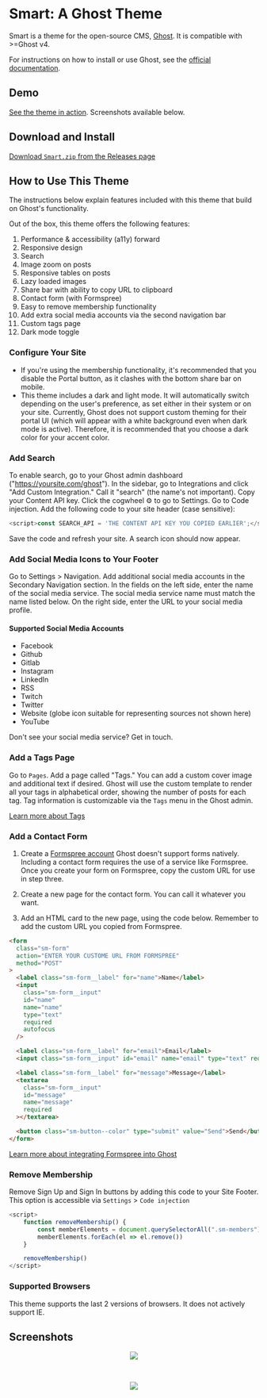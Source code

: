 # Smart: A Ghost Theme

Smart is a theme for the open-source CMS, [Ghost](https://ghost.org/). It is compatible with >=Ghost v4.

For instructions on how to install or use Ghost, see the [official documentation](https://ghost.org/help/).

## Demo

[See the theme in action](https://demo.ryanfeigenbaum.com). Screenshots available below.

## Download and Install

[Download `Smart.zip` from the Releases page](https://github.com/royalfig/smart/releases)

## How to Use This Theme

The instructions below explain features included with this theme that build on Ghost's functionality.

Out of the box, this theme offers the following features:

1. Performance & accessibility (a11y) forward
2. Responsive design
3. Search
4. Image zoom on posts
5. Responsive tables on posts
6. Lazy loaded images
7. Share bar with ability to copy URL to clipboard
8. Contact form (with Formspree)
9. Easy to remove membership functionality
10. Add extra social media accounts via the second navigation bar
11. Custom tags page
12. Dark mode toggle

### Configure Your Site

- If you're using the membership functionality, it's recommended that you disable the Portal button, as it clashes with the bottom share bar on mobile.
- This theme includes a dark and light mode. It will automatically switch depending on the user's preference, as set either in their system or on your site. Currently, Ghost does not support custom theming for their portal UI (which will appear with a white background even when dark mode is active). Therefore, it is recommended that you choose a dark color for your accent color.

### Add Search

To enable search, go to your Ghost admin dashboard ("https://yoursite.com/ghost"). In the sidebar, go to Integrations and click "Add Custom Integration." Call it "search" (the name's not important). Copy your Content API key. Click the cogwheel ⚙️ to go to Settings. Go to Code injection. Add the following code to your site header (case sensitive):

```javascript
<script>const SEARCH_API = 'THE CONTENT API KEY YOU COPIED EARLIER';</script>
```

Save the code and refresh your site. A search icon should now appear.

### Add Social Media Icons to Your Footer

Go to Settings > Navigation. Add additional social media accounts in the Secondary Navigation section. In the fields on the left side, enter the name of the social media service. The social media service name must match the name listed below. On the right side, enter the URL to your social media profile.

#### Supported Social Media Accounts

- Facebook
- Github
- Gitlab
- Instagram
- LinkedIn
- RSS
- Twitch
- Twitter
- Website (globe icon suitable for representing sources not shown here)
- YouTube

Don't see your social media service? Get in touch.

### Add a Tags Page

Go to `Pages`. Add a page called "Tags." You can add a custom cover image and additional text if desired. Ghost will use the custom template to render all your tags in alphabetical order, showing the number of posts for each tag. Tag information is customizable via the `Tags` menu in the Ghost admin.

[Learn more about Tags](https://ghost.org/help/organising-content/#tagging-content)

### Add a Contact Form

1. Create a [Formspree account](https://formspree.io/)
   Ghost doesn't support forms natively. Including a contact form requires the use of a service like Formspree. Once you create your form on Formspree, copy the custom URL for use in step three.

2. Create a new page for the contact form. You can call it whatever you want.

3. Add an HTML card to the new page, using the code below. Remember to add the custom URL you copied from Formspree.

```html
<form
  class="sm-form"
  action="ENTER YOUR CUSTOME URL FROM FORMSPREE"
  method="POST"
>
  <label class="sm-form__label" for="name">Name</label>
  <input
    class="sm-form__input"
    id="name"
    name="name"
    type="text"
    required
    autofocus
  />

  <label class="sm-form__label" for="email">Email</label>
  <input class="sm-form__input" id="email" name="email" type="text" required />

  <label class="sm-form__label" for="message">Message</label>
  <textarea
    class="sm-form__input"
    id="message"
    name="message"
    required
  ></textarea>

  <button class="sm-button--color" type="submit" value="Send">Send</button>
</form>
```

[Learn more about integrating Formspree into Ghost](https://ghost.org/integrations/formspree/)

### Remove Membership

Remove Sign Up and Sign In buttons by adding this code to your Site Footer. This option is accessible via `Settings` > `Code injection`

```js
<script>
    function removeMembership() {
        const memberElements = document.querySelectorAll(".sm-members");
        memberElements.forEach(el => el.remove())
    }

    removeMembership()
</script>
```

### Supported Browsers

This theme supports the last 2 versions of browsers. It does not actively support IE.

## Screenshots

<p align="center">
  <img src="demo-dark-640.png">
</p>

<br>

<p align="center">
  <img src="demo-light-640.png">
</p>
